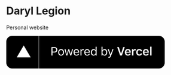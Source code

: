 # Daryl Legion

Personal website

[![Vercel](./public/vercel-logo.svg)](https://vercel.com?utm_source=whoami15)
